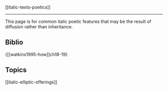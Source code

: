 [[italic-texts-poetics]]

---

This page is for common italic poetic features that may be the result of diffusion rather than inheritance.

## Biblio
{[[watkins1995-how]]ch18-19}
## Topics
[[italic-elliptic-offerings]]

